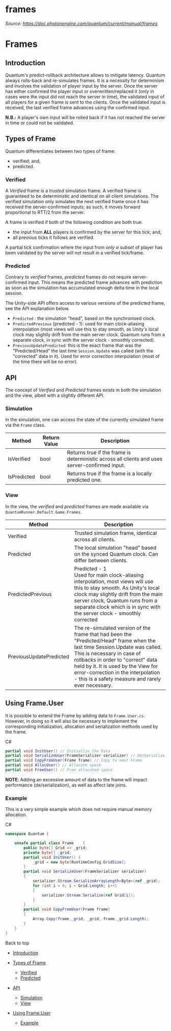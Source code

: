 # frames

_Source: https://doc.photonengine.com/quantum/current/manual/frames_

# Frames

## Introduction

Quantum's predict-rollback architecture allows to mitigate latency. Quantum always rolls-back and re-simulates frames. It is a necessity for determinism and involves the validation of player input by the server. Once the server has either confirmed the player input or overwritten/replaced it (only in cases were the input did not reach the server in time), the validated input of all players for a given frame is sent to the clients. Once the validated input is received, the last verified frame advances using the confirmed input.

**N.B.:** A player's own input will be rolled back if it has not reached the server in time or could not be validated.

## Types of Frame

Quantum differentiates between two types of frame:

- verified; and,
- predicted.

### Verified

A _Verified_ frame is a _trusted_ simulation frame. A verified frame is guaranteed to be deterministic and identical on all client simulations. The verified simulation only simulates the next verified frame once it has received the server-confirmed inputs; as such, it moves forward proportional to RTT/2 from the server.

A frame is verified if both of the following condition are both true:

- the input from **ALL** players is confirmed by the server for this tick; and,
- all previous ticks it follows are verified.

A partial tick confirmation where the input from _only a subset_ of player has been validated by the server will not result in a verified tick/frame.

### Predicted

Contrary to _verified_ frames, _predicted_ frames do not require server-confirmed input. This means the predicted frame advances with prediction as soon as the simulation has accumulated enough delta time in the local session.

The Unity-side API offers access to various versions of the predicted frame, see the API explanation below.

- `Predicted` : the simulation "head", based on the synchronised clock.
- `PredictedPrevious` (predicted - 1): used for main clock-aliasing interpolation (most views will use this to stay smooth, as Unity's local clock may slightly drift from the main server clock. Quantum runs from a separate clock, in sync with the server clock - smoothly corrected).
- `PreviousUpdatePredicted`: this is the exact frame that was the "Predicted/Head" the last time `Session.Update` was called (with the "corrected" data in it). Used for error correction interpolation (most of the time there will be no error).

## API

The concept of _Verified_ and _Predicted_ frames exists in both the simulation and the view, albeit with a slightly different API.

### Simulation

In the simulation, one can access the state of the currently simulated frame via the `Frame` class.

| Method | Return Value | Description |
| --- | --- | --- |
| IsVerified | bool | Returns true if the frame is deterministic across all clients and uses server-confirmed input. |
| IsPredicted | bool | Returns true if the frame is a locally predicted one. |

### View

In the view, the _verified_ and _predicted_ frames are made available via `QuantumRunner.Default.Game.Frames`.

| Method | Description |
| --- | --- |
| Verified | Trusted simulation frame, identical across all clients. |
| Predicted | The local simulation "head" based on the synced Quantum clock. Can differ between clients. |
| PredictedPrevious | Predicted - 1<br>Used for main clock-aliasing interpolation, most views will use this to stay smooth. As Unity's local clock may slightly drift from the main server clock, Quantum runs from a separate clock which is in sync with the server clock - smoothly corrected |
| PreviousUpdatePredicted | The re-simulated version of the frame that had been the "Predicted/Head" frame when the last time Session.Update was called. This is necessary in case of rollbacks in order to "correct" data held by it. It is used by the View for error-correction in the interpolation - this is a safety measure and rarely ever necessary. |

## Using Frame.User

It is possible to extend the Frame by adding data to `Frame.User.cs`. However, in doing so it will also be necessary to implement the corresponding initialization, allocation and serialization methods used by the frame.

C#

```csharp
partial void InitUser() // Initialize the Data
partial void SerializeUser(FrameSerializer serializer) // De/Serialize the Data
partial void CopyFromUser(Frame frame) // Copy to next Frame
partial void AllocUser() // Allocate space
partial void FreeUser() // Free allocated space

```

**NOTE**: Adding an excessive amount of data to the frame will impact performance (de/serialization), as well as affect late joins.

### Example

This is a very simple example which does not require manual memory allocation.

C#

```csharp
namespace Quantum {

    unsafe partial class Frame    {
        public byte[] Grid => _grid;
        private byte[] _grid;
        partial void InitUser() {
            _grid = new byte[RuntimeConfig.GridSize];
        }
        partial void SerializeUser(FrameSerializer serializer)
        {
            serializer.Stream.SerializeArrayLength<Byte>(ref _grid);
            for (int i = 0; i < Grid.Length; i++)
            {
                serializer.Stream.Serialize(ref Grid[i]);
            }
        }
        partial void CopyFromUser(Frame frame)
        {
            Array.Copy(frame._grid, _grid, frame._grid.Length);
        }
    }
}

```

Back to top

- [Introduction](#introduction)
- [Types of Frame](#types-of-frame)

  - [Verified](#verified)
  - [Predicted](#predicted)

- [API](#api)

  - [Simulation](#simulation)
  - [View](#view)

- [Using Frame.User](#using-frame.user)
  - [Example](#example)